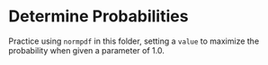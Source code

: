 # Determine Probabilities

Practice using `normpdf` in this folder, setting a `value` to maximize the probability when given a parameter of 1.0.
